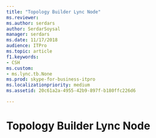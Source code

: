 ```yaml
---
title: "Topology Builder Lync Node"
ms.reviewer: 
ms.author: serdars
author: SerdarSoysal
manager: serdars
ms.date: 11/17/2018
audience: ITPro
ms.topic: article
f1.keywords:
- CSH
ms.custom:
- ms.lync.tb.None
ms.prod: skype-for-business-itpro
ms.localizationpriority: medium
ms.assetid: 20c61a2a-4955-42b9-897f-b180ffc226d6

---
```


# Topology Builder Lync Node
 
